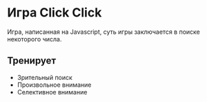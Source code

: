 # Игра Click Click
Игра, написанная на Javascript, суть игры заключается в поиске некоторого числа.
## Тренирует
* Зрительный поиск
* Произвольное внимание
* Селективное внимание

